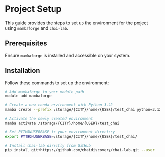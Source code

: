 # Project Setup

This guide provides the steps to set up the environment for the project using `mambaforge` and `chai-lab`.

## Prerequisites

Ensure `mambaforge` is installed and accessible on your system.

## Installation

Follow these commands to set up the environment:

```bash
# Add mambaforge to your module path
module add mambaforge

# Create a new conda environment with Python 3.12
mamba create --prefix /storage/{CITY}/home/{USER}/test_chai python=3.12 -y

# Activate the newly created environment
mamba activate /storage/{CITY}/home/{USER}/test_chai

# Set PYTHONUSERBASE to your environment directory
export PYTHONUSERBASE=/storage/{CITY}/home/{USER}/test_chai/

# Install chai-lab directly from GitHub
pip install git+https://github.com/chaidiscovery/chai-lab.git --user
